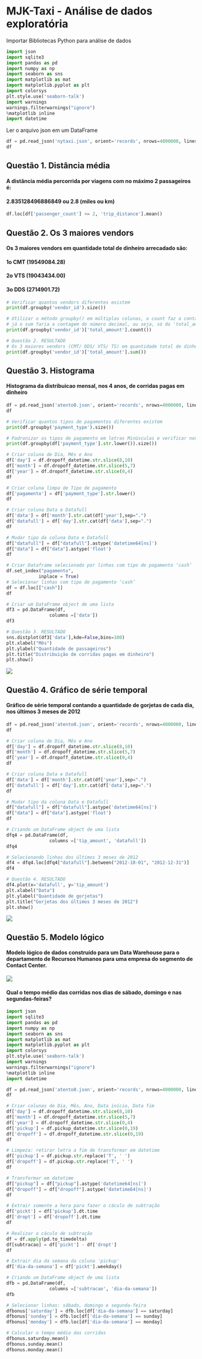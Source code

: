 # MJK-Taxi - Análise de dados exploratória

Importar Bibliotecas Python para análise de dados
```python
import json 
import sqlite3 
import pandas as pd
import numpy as np
import seaborn as sns
import matplotlib as mat
import matplotlib.pyplot as plt
import colorsys
plt.style.use('seaborn-talk')
import warnings
warnings.filterwarnings("ignore")
%matplotlib inline
import datetime
```
Ler o arquivo json em um DataFrame
```python
df = pd.read_json('nytaxi.json', orient='records', nrows=4000000, lines=True)
df 
```

## Questão 1. Distância média
#### A distância média percorrida por viagens com no máximo 2 passageiros é: 
#### 2.835128496886849 ou 2.8 (miles ou km)
```python
df.loc[df['passenger_count'] <= 2, 'trip_distance'].mean()
```

## Questão 2. Os 3 maiores vendors
#### Os 3 maiores vendors em quantidade total de dinheiro arrecadado são: 
#### 1o CMT (19549084.28)
#### 2o VTS (19043434.00)
#### 3o DDS (2714901.72)
```python
# Verificar quantos vendors diferentes existem 
print(df.groupby('vendor_id').size())

# Utilizar o método groupby() em múltiplas colunas, o count faz a contagem de linhas, ou seja, só do vendor (tipo texto/string), 
# já o sum faria a contagem do número decimal, ou seja, só do 'total_amount'
print(df.groupby('vendor_id')['total_amount'].count())

# Questão 2. RESULTADO
# Os 3 maiores vendors (CMT/ DDS/ VTS/ TS) em quantidade total de dinheiro arrecadado (total_amount) são:
print(df.groupby('vendor_id')['total_amount'].sum())
```

## Questão 3. Histograma
#### Histograma da distribuicao mensal, nos 4 anos, de corridas pagas em dinheiro
```python
df = pd.read_json('atento0.json', orient='records', nrows=4000000, lines=True)
df 

# Verificar quantos tipos de pagamentos diferentes existem 
print(df.groupby('payment_type').size())

# Padronizar os tipos de pagamento em letras Minúsculas e verificar novamente os tipo de pagamento
print(df.groupby(df['payment_type'].str.lower()).size())

# Criar coluna de Dia, Mês e Ano
df['day'] = df.dropoff_datetime.str.slice(8,10)
df['month'] = df.dropoff_datetime.str.slice(5,7)
df['year'] = df.dropoff_datetime.str.slice(0,4)
df

# Criar coluna limpa de Tipo de pagamento
df['pagamento'] = df['payment_type'].str.lower()
df

# Criar coluna Data e Datafull
df['data'] = df['month'].str.cat(df['year'],sep=".")
df['datafull'] = df['day'].str.cat(df['data'],sep=".")
df

# Mudar tipo da coluna Data e Datafull
df["datafull"] = df["datafull"].astype('datetime64[ns]')
df["data"] = df["data"].astype('float')
df

# Criar Dataframe selecionado por linhas com tipo de pagamento ‘cash’
df.set_index("pagamento",
            inplace = True)
# Selecionar linhas com tipo de pagamento ‘cash’
df = df.loc[["cash"]]
df

# Criar um DataFrame object de uma lista
df3 = pd.DataFrame(df,
                columns =['data'])
df3

# Questão 3. RESULTADO 
sns.distplot(df3['data'],kde=False,bins=100)
plt.xlabel("Mês")
plt.ylabel("Quantidade de passageiros")
plt.title("Distribuição de corridas pagas em dinheiro")
plt.show()
```
<img src = "q3.jpg">

## Questão 4. Gráfico de série temporal 
#### Gráfico de série temporal contando a quantidade de gorjetas de cada dia, nos últimos 3 meses de 2012
```python
df = pd.read_json('atento0.json', orient='records', nrows=4000000, lines=True)
df 

# Criar coluna de Dia, Mês e Ano
df['day'] = df.dropoff_datetime.str.slice(8,10)
df['month'] = df.dropoff_datetime.str.slice(5,7)
df['year'] = df.dropoff_datetime.str.slice(0,4)
df

# Criar coluna Data e Datafull
df['data'] = df['month'].str.cat(df['year'],sep=".")
df['datafull'] = df['day'].str.cat(df['data'],sep=".")
df

# Mudar tipo da coluna Data e Datafull
df["datafull"] = df["datafull"].astype('datetime64[ns]')
df["data"] = df["data"].astype('float')
df

# Criando um DataFrame object de uma lista
dfq4 = pd.DataFrame(df,
                columns =['tip_amount', 'datafull'])
dfq4

# Selecionando linhas dos últimos 3 meses de 2012
df4 = dfq4.loc[dfq4["datafull"].between("2012-10-01", "2012-12-31")]
df4

# Questão 4. RESULTADO
df4.plot(x='datafull', y='tip_amount')
plt.xlabel("Data")
plt.ylabel("Quantidade de gorjetas")
plt.title("Gorjetas dos últimos 3 meses de 2012")
plt.show()
```
<img src = "q4.JPG">

## Questão 5. Modelo lógico
#### Modelo lógico de dados construído para um Data Warehouse para o departamento de Recursos Humanos para uma empresa do segmento de Contact Center. 
<img src = "ModelagemLogica.jpg">

#### Qual o tempo médio das corridas nos dias de sábado, domingo e nas segundas-feiras?
```python
import json
import sqlite3
import pandas as pd
import numpy as np
import seaborn as sns
import matplotlib as mat
import matplotlib.pyplot as plt
import colorsys
plt.style.use('seaborn-talk')
import warnings
warnings.filterwarnings("ignore")
%matplotlib inline
import datetime

df = pd.read_json('atento0.json', orient='records', nrows=4000000, lines=True)
df 

# Criar colunas de Dia, Mês, Ano, Data início, Data fim
df['day'] = df.dropoff_datetime.str.slice(8,10)
df['month'] = df.dropoff_datetime.str.slice(5,7)
df['year'] = df.dropoff_datetime.str.slice(0,4)
df['pickup'] = df.pickup_datetime.str.slice(0,19)
df['dropoff'] = df.dropoff_datetime.str.slice(0,19)
df

# Limpeza: retirar letra a fim de transformar em datetime
df['pickup'] = df.pickup.str.replace('T', ' ')
df['dropoff'] = df.pickup.str.replace('T', ' ')
df

# Transformar em datetime
df["pickup"] = df["pickup"].astype('datetime64[ns]')
df["dropoff"] = df["dropoff"].astype('datetime64[ns]')
df

# Extrair somente a hora para fazer o cáculo de subtração
df['pickt'] = df['pickup'].dt.time 
df['dropt'] = df['dropoff'].dt.time
df

# Realizar o cáculo de subtração
df = df.apply(pd.to_timedelta)
df[subtracao] = df['pickt'] - df['dropt']
df

# Extrair dia da semana da coluna 'pickup'
df['dia-da-semana'] = df['pickt'].weekday()

# Criando um DataFrame object de uma lista
dfb = pd.DataFrame(df,
                columns =['subtracao', 'dia-da-semana'])
dfb

# Selecionar linhas: sábado, domingo e segunda-feira
dfbonus['saturday'] = dfb.loc[df['dia-da-semana'] == saturday]
dfbonus['sunday'] = dfb.loc[df['dia-da-semana'] == sunday]
dfbonus['monday'] = dfb.loc[df['dia-da-semana'] == monday]

# Calcular o tempo médio das corridas
dfbonus.saturday.mean()
dfbonus.sunday.mean()
dfbonus.monday.mean()
```
